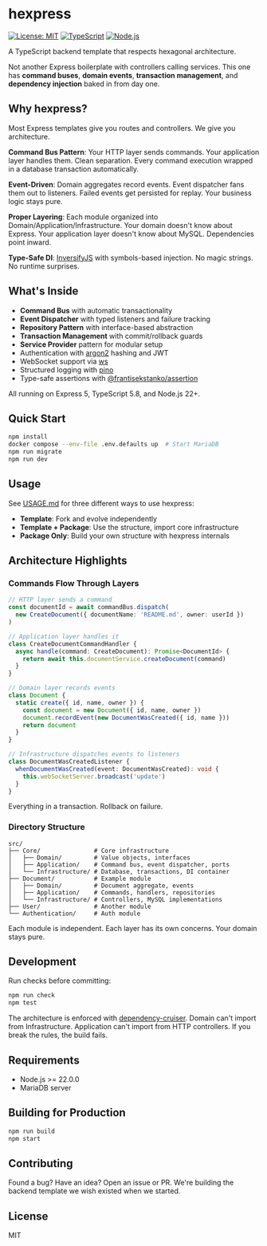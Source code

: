 # hexpress

[![License: MIT](https://img.shields.io/badge/License-MIT-yellow.svg)](https://opensource.org/licenses/MIT)
[![TypeScript](https://img.shields.io/badge/TypeScript-5.8-blue.svg)](https://www.typescriptlang.org/)
[![Node.js](https://img.shields.io/badge/Node.js-22+-green.svg)](https://nodejs.org/)

A TypeScript backend template that respects hexagonal architecture.

Not another Express boilerplate with controllers calling services.
This one has **command buses**, **domain events**, **transaction management**,
and **dependency injection** baked in from day one.

## Why hexpress?

Most Express templates give you routes and controllers. We give you architecture.

**Command Bus Pattern**: Your HTTP layer sends commands. Your application
layer handles them. Clean separation. Every command execution wrapped in a
database transaction automatically.

**Event-Driven**: Domain aggregates record events. Event dispatcher fans
them out to listeners. Failed events get persisted for replay.
Your business logic stays pure.

**Proper Layering**: Each module organized into Domain/Application/Infrastructure.
Your domain doesn't know about Express. Your application layer doesn't know
about MySQL. Dependencies point inward.

**Type-Safe DI**: [InversifyJS](https://github.com/inversify/InversifyJS) with
symbols-based injection. No magic strings. No runtime surprises.

## What's Inside

- **Command Bus** with automatic transactionality
- **Event Dispatcher** with typed listeners and failure tracking
- **Repository Pattern** with interface-based abstraction
- **Transaction Management** with commit/rollback guards
- **Service Provider** pattern for modular setup
- Authentication with [argon2](https://github.com/ranisalt/node-argon2) hashing and JWT
- WebSocket support via [ws](https://github.com/websockets/ws)
- Structured logging with [pino](https://github.com/pinojs/pino)
- Type-safe assertions with [@frantisekstanko/assertion](https://github.com/frantisekstanko/assertion)

All running on Express 5, TypeScript 5.8, and Node.js 22+.

## Quick Start

```bash
npm install
docker compose --env-file .env.defaults up  # Start MariaDB
npm run migrate
npm run dev
```

## Usage

See [USAGE.md](./USAGE.md) for three different ways to use hexpress:
- **Template**: Fork and evolve independently
- **Template + Package**: Use the structure, import core infrastructure
- **Package Only**: Build your own structure with hexpress internals

## Architecture Highlights

### Commands Flow Through Layers

```typescript
// HTTP layer sends a command
const documentId = await commandBus.dispatch(
  new CreateDocument({ documentName: 'README.md', owner: userId })
)

// Application layer handles it
class CreateDocumentCommandHandler {
  async handle(command: CreateDocument): Promise<DocumentId> {
    return await this.documentService.createDocument(command)
  }
}

// Domain layer records events
class Document {
  static create({ id, name, owner }) {
    const document = new Document({ id, name, owner })
    document.recordEvent(new DocumentWasCreated({ id, name }))
    return document
  }
}

// Infrastructure dispatches events to listeners
class DocumentWasCreatedListener {
  whenDocumentWasCreated(event: DocumentWasCreated): void {
    this.webSocketServer.broadcast('update')
  }
}
```

Everything in a transaction. Rollback on failure.

### Directory Structure

```
src/
├── Core/               # Core infrastructure
│   ├── Domain/         # Value objects, interfaces
│   ├── Application/    # Command bus, event dispatcher, ports
│   └── Infrastructure/ # Database, transactions, DI container
├── Document/           # Example module
│   ├── Domain/         # Document aggregate, events
│   ├── Application/    # Commands, handlers, repositories
│   └── Infrastructure/ # Controllers, MySQL implementations
├── User/               # Another module
└── Authentication/     # Auth module
```

Each module is independent. Each layer has its own concerns. Your domain stays pure.

## Development

Run checks before committing:

```bash
npm run check
npm test
```

The architecture is enforced with
[dependency-cruiser](https://github.com/sverweij/dependency-cruiser).
Domain can't import from Infrastructure. Application can't import from
HTTP controllers. If you break the rules, the build fails.

## Requirements

- Node.js >= 22.0.0
- MariaDB server

## Building for Production

```bash
npm run build
npm start
```

## Contributing

Found a bug? Have an idea? Open an issue or PR. We're building the backend
template we wish existed when we started.

## License

MIT
